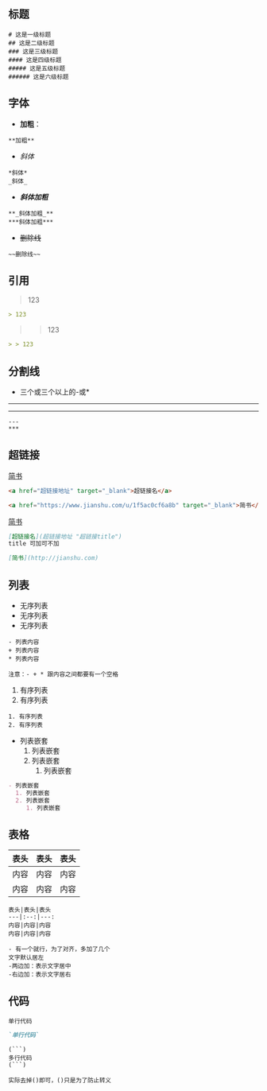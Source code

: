 ## 标题

```
# 这是一级标题
## 这是二级标题
### 这是三级标题
#### 这是四级标题
##### 这是五级标题
###### 这是六级标题
```

## 字体

- **加粗**：

```
**加粗**
```

- _斜体_

```
*斜体*
_斜体_
```

- **_斜体加粗_**

```
**_斜体加粗_**
***斜体加粗***
```

- ~~删除线~~

```
~~删除线~~
```

## 引用

> 123

```markdown
> 123
```

> > 123

```markdown
> > 123
```

## 分割线

- 三个或三个以上的-或\*

---

---

```
---
***
```

## 超链接

<a href="https://www.jianshu.com/u/1f5ac0cf6a8b" target="_blank">简书</a>

```markdown
<a href="超链接地址" target="_blank">超链接名</a>

<a href="https://www.jianshu.com/u/1f5ac0cf6a8b" target="_blank">简书</a>
```

[简书](http://jianshu.com)

```markdown
[超链接名](超链接地址 "超链接title")
title 可加可不加

[简书](http://jianshu.com)
```

## 列表

- 无序列表
- 无序列表
- 无序列表

```
- 列表内容
+ 列表内容
* 列表内容

注意：- + * 跟内容之间都要有一个空格
```

1. 有序列表
2. 有序列表

```
1. 有序列表
2. 有序列表
```

- 列表嵌套
  1. 列表嵌套
  2. 列表嵌套
     1. 列表嵌套

```markdown
- 列表嵌套
  1. 列表嵌套
  2. 列表嵌套
     1. 列表嵌套
```

## 表格

| 表头 | 表头 | 表头 |
| ---- | :--: | ---: |
| 内容 | 内容 | 内容 |
| 内容 | 内容 | 内容 |

```
表头|表头|表头
---|:--:|---:
内容|内容|内容
内容|内容|内容

- 有一个就行，为了对齐，多加了几个
文字默认居左
-两边加：表示文字居中
-右边加：表示文字居右
```

## 代码

`单行代码`

```markdown
`单行代码`
```

````
(```)
多行代码
(```)

实际去掉()即可，()只是为了防止转义
````
